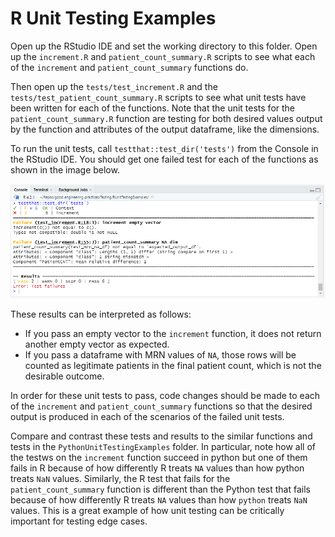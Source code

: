 # R Unit Testing Examples

Open up the RStudio IDE and set the working directory to this folder. Open up the `increment.R` and `patient_count_summary.R` scripts to see what each of the `increment` and `patient_count_summary` functions do.

Then open up the `tests/test_increment.R` and the `tests/test_patient_count_summary.R` scripts to see what unit tests have been written for each of the functions. Note that the unit tests for the `patient_count_summary.R` function are testing for both desired values output by the function and attributes of the output dataframe, like the dimensions.

To run the unit tests, call `testthat::test_dir('tests')` from the Console in the RStudio IDE. You should get one failed test for each of the functions as shown in the image below.

![testthat_result](README.assets/testthat_result.png)

These results can be interpreted as follows:

- If you pass an empty vector to the `increment` function, it does not return another empty vector as expected.
- If you pass a dataframe with MRN values of `NA`, those rows will be counted as legitimate patients in the final patient count, which is not the desirable outcome.

In order for these unit tests to pass, code changes should be made to each of the `increment` and `patient_count_summary` functions so that the desired output is produced in each of the scenarios of the failed unit tests.

Compare and contrast these tests and results to the similar functions and tests in the `PythonUnitTestingExamples` folder. In particular, note how all of the testws on the `increment` function succeed in python but one of them fails in R because of how differently R treats `NA` values than how python treats `NaN` values. Similarly, the R test that fails for the `patient_count_summary` function is different than the Python test that fails because of how differently R treats `NA` values than how `python` treats `NaN` values. This is a great example of how unit testing can be critically important for testing edge cases.
